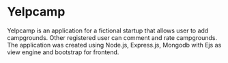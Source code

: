 # Yelpcamp
 Yelpcamp is an application for a fictional startup that allows user to add campgrounds. Other registered user can comment and rate campgrounds. 
 The application was created using Node.js, Express.js, Mongodb with Ejs as view engine and bootstrap for frontend.
